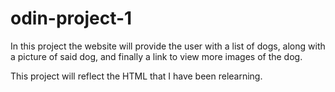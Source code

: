 # odin-project-1

In this project the website will provide the user with a list of dogs, along with a picture of said dog, and finally a link to view more images of the dog.

This project will reflect the HTML that I have been relearning.
